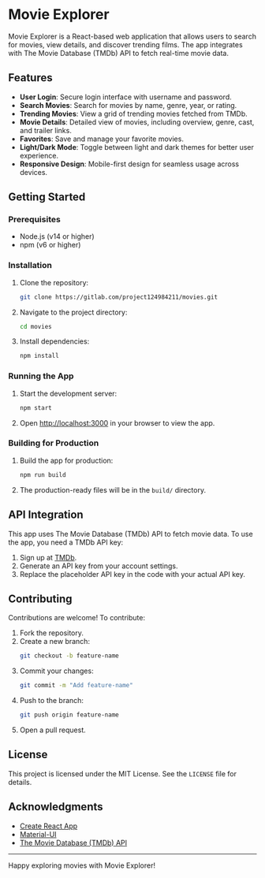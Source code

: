 # Movie Explorer

Movie Explorer is a React-based web application that allows users to search for movies, view details, and discover trending films. The app integrates with The Movie Database (TMDb) API to fetch real-time movie data.

## Features

- **User Login**: Secure login interface with username and password.
- **Search Movies**: Search for movies by name, genre, year, or rating.
- **Trending Movies**: View a grid of trending movies fetched from TMDb.
- **Movie Details**: Detailed view of movies, including overview, genre, cast, and trailer links.
- **Favorites**: Save and manage your favorite movies.
- **Light/Dark Mode**: Toggle between light and dark themes for better user experience.
- **Responsive Design**: Mobile-first design for seamless usage across devices.

## Getting Started

### Prerequisites

- Node.js (v14 or higher)
- npm (v6 or higher)

### Installation

1. Clone the repository:
   ```bash
   git clone https://gitlab.com/project124984211/movies.git
   ```
2. Navigate to the project directory:
   ```bash
   cd movies
   ```
3. Install dependencies:
   ```bash
   npm install
   ```

### Running the App

1. Start the development server:
   ```bash
   npm start
   ```
2. Open [http://localhost:3000](http://localhost:3000) in your browser to view the app.

### Building for Production

1. Build the app for production:
   ```bash
   npm run build
   ```
2. The production-ready files will be in the `build/` directory.

## API Integration

This app uses The Movie Database (TMDb) API to fetch movie data. To use the app, you need a TMDb API key:

1. Sign up at [TMDb](https://www.themoviedb.org/).
2. Generate an API key from your account settings.
3. Replace the placeholder API key in the code with your actual API key.

## Contributing

Contributions are welcome! To contribute:

1. Fork the repository.
2. Create a new branch:
   ```bash
   git checkout -b feature-name
   ```
3. Commit your changes:
   ```bash
   git commit -m "Add feature-name"
   ```
4. Push to the branch:
   ```bash
   git push origin feature-name
   ```
5. Open a pull request.

## License

This project is licensed under the MIT License. See the `LICENSE` file for details.

## Acknowledgments

- [Create React App](https://github.com/facebook/create-react-app)
- [Material-UI](https://mui.com/)
- [The Movie Database (TMDb) API](https://developers.themoviedb.org/3)

---

Happy exploring movies with Movie Explorer!
